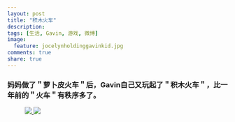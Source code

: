 ```yaml
---
layout: post
title: "积木火车"
description: 
tags: [生活, Gavin, 游戏, 微博]
image:
  feature: jocelynholdinggavinkid.jpg
comments: true
share: true
---
```


### 妈妈做了＂萝卜皮火车＂后，Gavin自己又玩起了＂积木火车＂，比一年前的＂火车＂有秩序多了。 ###

<figure class="half">
  <a href="http://i.imgur.com/xz6MF10.jpg">
  <img src="http://i.imgur.com/xz6MF10.jpg">
  </a>
  <a href="http://i.imgur.com/5DQ5LVU.jpg">
  <img src="http://i.imgur.com/5DQ5LVU.jpg">
  </a>
</figure>

